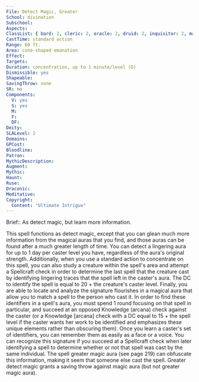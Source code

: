 ```yaml
---
File: Detect Magic, Greater
School: divination
Subschool: 
Aspects: 
ClassList: { bard: 2, cleric: 2, oracle: 2, druid: 2, inquisitor: 2, magus: 2, medium: 2, mesmerist: 2, occultist: 2, psychic: 2, shaman: 2, sorcerer: 2, wizard: 2, spiritualist: 2, summoner: 2, unchained summoner: 2, witch: 2 }
CastTime: standard action
Range: 60 ft.
Area: cone-shaped emanation
Effect: 
Targets: 
Duration: concentration, up to 1 minute/level (D)
Dismissible: yes
Shapeable: 
SavingThrow: none
SR: no
Components:
  V: yes
  S: yes
  M: 
  F: 
  DF: 
Deity: 
SLALevel: 2
Domains: 
GPCost: 
Bloodline: 
Patron: 
MythicDescription: 
Augment: 
Mythic: 
Haunt: 
Ruse: 
Draconic: 
Meditative: 
Copyright:
  Content: "Ultimate Intrigue"
---
```

Brief:: As detect magic, but learn more information.

This spell functions as detect magic, except that you can glean much more information from the magical auras that you find, and those auras can be found after a much greater length of time. You can detect a lingering aura for up to 1 day per caster level you have, regardless of the aura's original strength.  Additionally, when you use a standard action to concentrate on this spell, you can also study a creature within the spell's area and attempt a Spellcraft check in order to determine the last spell that the creature cast by identifying lingering traces that the spell left in the caster's aura. The DC to identify the spell is equal to 20 + the creature's caster level.  Finally, you are able to locate and analyze the signature flourishes in a magical aura that allow you to match a spell to the person who cast it. In order to find these identifiers in a spell's aura, you must spend 1 round focusing on that spell in particular, and succeed at an opposed Knowledge (arcana) check against the caster (or a Knowledge [arcana] check with a DC equal to 15 + the spell level if the caster wants her work to be identified and emphasizes these unique elements rather than obscuring them). Once you learn a caster's set of identifiers, you can remember them as easily as a face or a voice. You can recognize this signature if you succeed at a Spellcraft check when later identifying a spell to determine whether or not that spell was cast by the same individual. The spell greater magic aura (see page 219) can obfuscate this information, making it seem that someone else cast the spell. Greater detect magic grants a saving throw against magic aura (but not greater magic aura).
